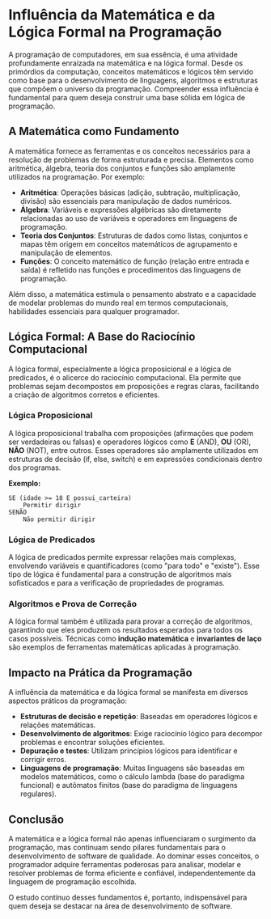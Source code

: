 
# Influência da Matemática e da Lógica Formal na Programação

A programação de computadores, em sua essência, é uma atividade profundamente enraizada na matemática e na lógica formal. Desde os primórdios da computação, conceitos matemáticos e lógicos têm servido como base para o desenvolvimento de linguagens, algoritmos e estruturas que compõem o universo da programação. Compreender essa influência é fundamental para quem deseja construir uma base sólida em lógica de programação.

## A Matemática como Fundamento

A matemática fornece as ferramentas e os conceitos necessários para a resolução de problemas de forma estruturada e precisa. Elementos como aritmética, álgebra, teoria dos conjuntos e funções são amplamente utilizados na programação. Por exemplo:

- **Aritmética**: Operações básicas (adição, subtração, multiplicação, divisão) são essenciais para manipulação de dados numéricos.
- **Álgebra**: Variáveis e expressões algébricas são diretamente relacionadas ao uso de variáveis e operadores em linguagens de programação.
- **Teoria dos Conjuntos**: Estruturas de dados como listas, conjuntos e mapas têm origem em conceitos matemáticos de agrupamento e manipulação de elementos.
- **Funções**: O conceito matemático de função (relação entre entrada e saída) é refletido nas funções e procedimentos das linguagens de programação.

Além disso, a matemática estimula o pensamento abstrato e a capacidade de modelar problemas do mundo real em termos computacionais, habilidades essenciais para qualquer programador.

## Lógica Formal: A Base do Raciocínio Computacional

A lógica formal, especialmente a lógica proposicional e a lógica de predicados, é o alicerce do raciocínio computacional. Ela permite que problemas sejam decompostos em proposições e regras claras, facilitando a criação de algoritmos corretos e eficientes.

### Lógica Proposicional

A lógica proposicional trabalha com proposições (afirmações que podem ser verdadeiras ou falsas) e operadores lógicos como **E** (AND), **OU** (OR), **NÃO** (NOT), entre outros. Esses operadores são amplamente utilizados em estruturas de decisão (if, else, switch) e em expressões condicionais dentro dos programas.

**Exemplo:**
```pseudo
SE (idade >= 18 E possui_carteira)
    Permitir dirigir
SENÃO
    Não permitir dirigir
```

### Lógica de Predicados

A lógica de predicados permite expressar relações mais complexas, envolvendo variáveis e quantificadores (como "para todo" e "existe"). Esse tipo de lógica é fundamental para a construção de algoritmos mais sofisticados e para a verificação de propriedades de programas.

### Algoritmos e Prova de Correção

A lógica formal também é utilizada para provar a correção de algoritmos, garantindo que eles produzem os resultados esperados para todos os casos possíveis. Técnicas como **indução matemática** e **invariantes de laço** são exemplos de ferramentas matemáticas aplicadas à programação.

## Impacto na Prática da Programação

A influência da matemática e da lógica formal se manifesta em diversos aspectos práticos da programação:

- **Estruturas de decisão e repetição**: Baseadas em operadores lógicos e relações matemáticas.
- **Desenvolvimento de algoritmos**: Exige raciocínio lógico para decompor problemas e encontrar soluções eficientes.
- **Depuração e testes**: Utilizam princípios lógicos para identificar e corrigir erros.
- **Linguagens de programação**: Muitas linguagens são baseadas em modelos matemáticos, como o cálculo lambda (base do paradigma funcional) e autômatos finitos (base do paradigma de linguagens regulares).

## Conclusão

A matemática e a lógica formal não apenas influenciaram o surgimento da programação, mas continuam sendo pilares fundamentais para o desenvolvimento de software de qualidade. Ao dominar esses conceitos, o programador adquire ferramentas poderosas para analisar, modelar e resolver problemas de forma eficiente e confiável, independentemente da linguagem de programação escolhida.

O estudo contínuo desses fundamentos é, portanto, indispensável para quem deseja se destacar na área de desenvolvimento de software.
```
